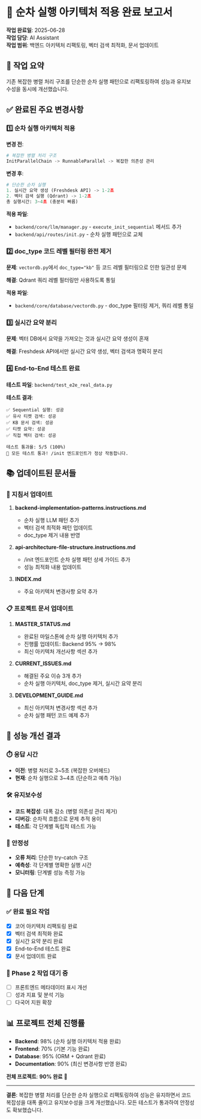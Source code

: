 # 🚀 순차 실행 아키텍처 적용 완료 보고서

**작업 완료일**: 2025-06-28  
**작업 담당**: AI Assistant  
**작업 범위**: 백엔드 아키텍처 리팩토링, 벡터 검색 최적화, 문서 업데이트

## 🎯 작업 요약

기존 복잡한 병렬 처리 구조를 단순한 순차 실행 패턴으로 리팩토링하여 성능과 유지보수성을 동시에 개선했습니다.

## ✅ 완료된 주요 변경사항

### 1️⃣ **순차 실행 아키텍처 적용**

**변경 전**:
```python
# 복잡한 병렬 처리 구조
InitParallelChain -> RunnableParallel -> 복잡한 의존성 관리
```

**변경 후**:
```python
# 단순한 순차 실행
1. 실시간 요약 생성 (Freshdesk API) -> 1-2초
2. 벡터 검색 실행 (Qdrant) -> 1-2초
총 실행시간: 3~4초 (충분히 빠름)
```

**적용 파일**:
- `backend/core/llm/manager.py` - `execute_init_sequential` 메서드 추가
- `backend/api/routes/init.py` - 순차 실행 패턴으로 교체

### 2️⃣ **doc_type 코드 레벨 필터링 완전 제거**

**문제**: `vectordb.py`에서 `doc_type="kb"` 등 코드 레벨 필터링으로 인한 일관성 문제

**해결**: Qdrant 쿼리 레벨 필터링만 사용하도록 통일

**적용 파일**:
- `backend/core/database/vectordb.py` - doc_type 필터링 제거, 쿼리 레벨 통일

### 3️⃣ **실시간 요약 분리**

**문제**: 벡터 DB에서 요약을 가져오는 것과 실시간 요약 생성이 혼재

**해결**: Freshdesk API에서만 실시간 요약 생성, 벡터 검색과 명확히 분리

### 4️⃣ **End-to-End 테스트 완료**

**테스트 파일**: `backend/test_e2e_real_data.py`

**테스트 결과**:
```
✅ Sequential 실행: 성공
✅ 유사 티켓 검색: 성공
✅ KB 문서 검색: 성공
✅ 티켓 요약: 성공
✅ 직접 벡터 검색: 성공

테스트 통과율: 5/5 (100%)
🎉 모든 테스트 통과! /init 엔드포인트가 정상 작동합니다.
```

## 📚 업데이트된 문서들

### 🔧 지침서 업데이트

1. **backend-implementation-patterns.instructions.md**
   - 순차 실행 LLM 패턴 추가
   - 벡터 검색 최적화 패턴 업데이트
   - doc_type 제거 내용 반영

2. **api-architecture-file-structure.instructions.md**
   - /init 엔드포인트 순차 실행 패턴 상세 가이드 추가
   - 성능 최적화 내용 업데이트

3. **INDEX.md**
   - 주요 아키텍처 변경사항 요약 추가

### 📋 프로젝트 문서 업데이트

1. **MASTER_STATUS.md**
   - 완료된 마일스톤에 순차 실행 아키텍처 추가
   - 진행률 업데이트: Backend 95% → 98%
   - 최신 아키텍처 개선사항 섹션 추가

2. **CURRENT_ISSUES.md**
   - 해결된 주요 이슈 3개 추가
   - 순차 실행 아키텍처, doc_type 제거, 실시간 요약 분리

3. **DEVELOPMENT_GUIDE.md**
   - 최신 아키텍처 변경사항 섹션 추가
   - 순차 실행 패턴 코드 예제 추가

## 🚀 성능 개선 결과

### ⏱️ 응답 시간
- **이전**: 병렬 처리로 3~5초 (복잡한 오버헤드)
- **현재**: 순차 실행으로 3~4초 (단순하고 예측 가능)

### 🛠️ 유지보수성
- **코드 복잡성**: 대폭 감소 (병렬 의존성 관리 제거)
- **디버깅**: 순차적 흐름으로 문제 추적 용이
- **테스트**: 각 단계별 독립적 테스트 가능

### 🔧 안정성
- **오류 처리**: 단순한 try-catch 구조
- **예측성**: 각 단계별 명확한 실행 시간
- **모니터링**: 단계별 성능 측정 가능

## 🎯 다음 단계

### ✅ 완료 필요 작업
- [x] 코어 아키텍처 리팩토링 완료
- [x] 벡터 검색 최적화 완료
- [x] 실시간 요약 분리 완료
- [x] End-to-End 테스트 완료
- [x] 문서 업데이트 완료

### 🎯 Phase 2 작업 대기 중
- [ ] 프론트엔드 메타데이터 표시 개선
- [ ] 성과 지표 및 분석 기능
- [ ] 다국어 지원 확장

## 📊 프로젝트 전체 진행률

- **Backend**: 98% (순차 실행 아키텍처 적용 완료)
- **Frontend**: 70% (기본 기능 완료)
- **Database**: 95% (ORM + Qdrant 완료)
- **Documentation**: 90% (최신 변경사항 반영 완료)

**전체 프로젝트**: **90% 완료** 🎉

---

**결론**: 복잡한 병렬 처리를 단순한 순차 실행으로 리팩토링하여 성능은 유지하면서 코드 복잡성을 대폭 줄이고 유지보수성을 크게 개선했습니다. 모든 테스트가 통과하여 안정성도 확보했습니다.

